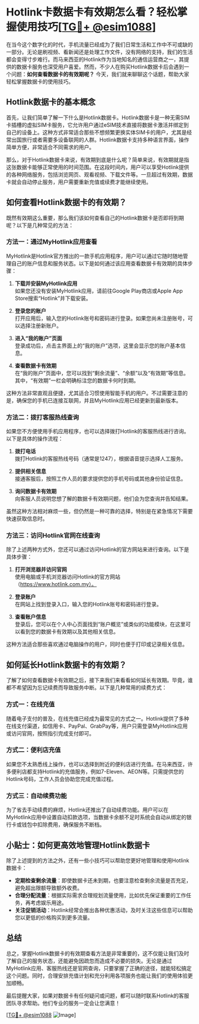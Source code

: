 # Hotlink卡数据卡有效期怎么看？轻松掌握使用技巧[[TG💪+ @esim1088](https://t.me/s/esim1088)]

在当今这个数字化的时代，手机流量已经成为了我们日常生活和工作中不可或缺的一部分。无论是刷视频、看新闻还是处理工作文件，没有网络的支持，我们的生活都会变得寸步难行。而马来西亚的Hotlink作为当地知名的通信运营商之一，其提供的数据卡服务也深受用户喜爱。然而，不少人在购买Hotlink数据卡后会遇到一个问题：**如何查看数据卡的有效期呢？** 今天，我们就来聊聊这个话题，帮助大家轻松掌握数据卡的使用技巧。

## Hotlink数据卡的基本概念

首先，让我们简单了解一下什么是Hotlink数据卡。Hotlink数据卡是一种无需SIM卡插槽的虚拟SIM卡服务，它允许用户通过eSIM技术直接将数据卡激活并绑定到自己的设备上。这种方式非常适合那些不想频繁更换实体SIM卡的用户，尤其是经常出国旅行或者需要多设备联网的人群。Hotlink数据卡支持多种语言界面，操作简单方便，非常适合不同需求的用户。

那么，对于Hotlink数据卡来说，有效期到底是什么呢？简单来说，有效期就是指这张数据卡能够正常使用的时间范围。在这段时间内，用户可以享受Hotlink提供的各种网络服务，包括浏览网页、观看视频、下载文件等。一旦超过有效期，数据卡就会自动停止服务，用户需要重新充值或续费才能继续使用。

## 如何查看Hotlink数据卡的有效期？

既然有效期这么重要，那么我们该如何查看自己的Hotlink数据卡是否即将到期呢？以下是几种常见的方法：

### 方法一：通过MyHotlink应用查看

MyHotlink是Hotlink官方推出的一款手机应用程序，用户可以通过它随时随地管理自己的账户信息和服务状态。以下是如何通过该应用查看数据卡有效期的具体步骤：

1. **下载并安装MyHotlink应用**  
   如果您还没有安装MyHotlink应用，请前往Google Play商店或Apple App Store搜索“Hotlink”并下载安装。

2. **登录您的账户**  
   打开应用后，输入您的Hotlink账号和密码进行登录。如果您尚未注册账号，可以选择注册新账户。

3. **进入“我的账户”页面**  
   登录成功后，点击主界面上的“我的账户”选项，这里会显示您的账户基本信息。

4. **查看数据卡有效期**  
   在“我的账户”页面中，您可以找到“剩余流量”、“余额”以及“有效期”等信息。其中，“有效期”一栏会明确标注您的数据卡何时到期。

这种方法非常直观且便捷，尤其适合习惯使用智能手机的用户。不过需要注意的是，确保您的手机已连接互联网，并且MyHotlink应用已经更新到最新版本。

### 方法二：拨打客服热线查询

如果您不方便使用手机应用程序，也可以选择拨打Hotlink的客服热线进行咨询。以下是具体的操作流程：

1. **拨打电话**  
   拨打Hotlink的客服热线号码（通常是1247），根据语音提示选择人工服务。

2. **提供相关信息**  
   接通客服后，按照工作人员的要求提供您的手机号码或其他身份验证信息。

3. **询问数据卡有效期**  
   向客服人员说明您想了解的数据卡有效期问题，他们会为您查询并告知结果。

虽然这种方法相对麻烦一些，但仍然是一种可靠的选择，特别是在紧急情况下需要快速获取信息时。

### 方法三：访问Hotlink官网在线查询

除了上述两种方式外，您还可以通过访问Hotlink的官方网站来进行查询。以下是具体步骤：

1. **打开浏览器并访问官网**  
   使用电脑或手机浏览器访问Hotlink的官方网站（https://www.hotlink.com.my）。

2. **登录账户**  
   在网站上找到登录入口，输入您的Hotlink账号和密码进行登录。

3. **查看账户信息**  
   登录后，您可以在个人中心页面找到“账户概览”或类似的功能模块，在这里可以看到您的数据卡有效期以及其他相关信息。

这种方法适合那些喜欢通过电脑操作的用户，同时也便于打印或记录相关信息。

## 如何延长Hotlink数据卡的有效期？

了解了如何查看数据卡有效期之后，接下来我们来看看如何延长有效期。毕竟，谁都不希望因为忘记续费而导致服务中断。以下是几种常用的续费方式：

### 方式一：在线充值

随着电子支付的普及，在线充值已经成为最常见的方式之一。Hotlink提供了多种在线支付渠道，如信用卡、PayPal、GrabPay等，用户只需登录MyHotlink应用或访问官网，按照指引完成支付即可。

### 方式二：便利店充值

如果您不太熟悉线上操作，也可以选择到附近的便利店进行充值。在马来西亚，许多便利店都支持Hotlink的充值服务，例如7-Eleven、AEON等。只需提供您的Hotlink号码，工作人员会协助您完成充值过程。

### 方式三：自动续费功能

为了省去手动续费的麻烦，Hotlink还推出了自动续费功能。用户可以在MyHotlink应用中设置自动扣款选项，当数据卡余额不足时系统会自动从绑定的银行卡或钱包中扣除费用，确保服务不断档。

## 小贴士：如何更高效地管理Hotlink数据卡

除了上述提到的方法之外，还有一些小技巧可以帮助您更好地管理和使用Hotlink数据卡：

- **定期检查剩余流量**：即使数据卡还未到期，也要注意检查剩余流量是否充足，避免超出限额导致额外收费。
- **合理分配流量**：根据实际需求合理规划流量使用，比如优先保证重要的工作任务，再考虑娱乐用途。
- **关注促销活动**：Hotlink经常会推出各种优惠活动，及时关注这些信息可以帮助您以更低的价格购买到更多流量。

## 总结

总之，掌握Hotlink数据卡的有效期查看方法是非常重要的，这不仅能让我们及时了解自己的服务状态，还能避免因疏忽而造成不必要的损失。无论是通过MyHotlink应用、客服热线还是官网查询，只要掌握了正确的途径，就能轻松搞定这个问题。同时，合理安排充值计划和充分利用各项服务也能让我们的使用体验更加顺畅。

最后提醒大家，如果对数据卡有任何疑问或问题，都可以随时联系Hotlink的客服团队寻求帮助。他们专业的服务一定会让您满意！

[[TG💪+ @esim1088](https://t.me/s/esim1088) ![Image](https://i.postimg.cc/4NQfJmqS/Snipaste-2025-05-13-00-14-12.png)]